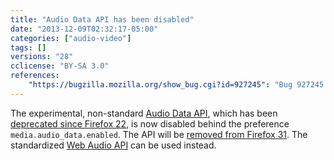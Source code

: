 ```yaml
---
title: "Audio Data API has been disabled"
date: "2013-12-09T02:32:17-05:00"
categories: ["audio-video"]
tags: []
versions: "28"
cclicense: "BY-SA 3.0"
references:
    "https://bugzilla.mozilla.org/show_bug.cgi?id=927245": "Bug 927245 – Remove deprecated Audio Data API implementation"
---
```

The experimental, non-standard [Audio Data API](https://developer.mozilla.org/en-US/docs/Introducing_the_Audio_API_Extension), which has been [deprecated since Firefox 22](https://www.fxsitecompat.com/en-US/docs/2013/audio-data-api-has-been-deprecated/), is now disabled behind the preference `media.audio_data.enabled`. The API will be [removed from Firefox 31](https://www.fxsitecompat.com/en-US/docs/2014/audio-data-api-has-been-removed/). The standardized [Web Audio API](https://developer.mozilla.org/en-US/docs/Web_Audio_API) can be used instead.
